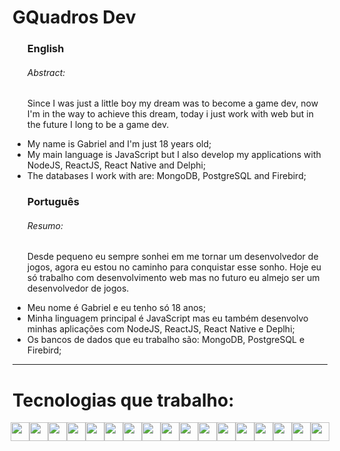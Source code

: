 <h1> GQuadros Dev </h1>

<ul>
  <h3>English</h3>
  <p>
    <h6>Abstract:</h6>
    Since I was just a little boy my dream was to become a game dev, now I'm in the way to achieve this dream, today i just work with web but in the future I long to be a game dev.
  </p>
  
  <li>My name is Gabriel and I'm just 18 years old;</li>
  <li>My main language is JavaScript but I also develop my applications with NodeJS, ReactJS, React Native and Delphi;</li>
  <li>The databases I work with are: MongoDB, PostgreSQL and Firebird;</li>
</ul>

<ul>
  <h3>Português</h3>
  <p>
    <h6>Resumo:</h6>
    Desde pequeno eu sempre sonhei em me tornar um desenvolvedor de jogos, agora eu estou no caminho para conquistar esse sonho. Hoje eu só trabalho com desenvolvimento web mas no futuro eu almejo ser um desenvolvedor de jogos.
  </p>
  
  <li>Meu nome é Gabriel e eu tenho só 18 anos;</li>
  <li>Minha linguagem principal é JavaScript mas eu também desenvolvo minhas aplicações com NodeJS, ReactJS, React Native e Deplhi;</li>
  <li>Os bancos de dados que eu trabalho são: MongoDB, PostgreSQL e Firebird;</li>
</ul>

<hr>

<h1>Tecnologias que trabalho: </h1>
<div style='display:flex; justify-content:center;'>
  <img src="https://user-images.githubusercontent.com/25181517/192108891-d86b6220-e232-423a-bf5f-90903e6887c3.png" width="30px" height="30px"> 
  <img src="https://user-images.githubusercontent.com/25181517/192109061-e138ca71-337c-4019-8d42-4792fdaa7128.png" width="30px" height="30px"> 
  <img src="https://user-images.githubusercontent.com/25181517/192158954-f88b5814-d510-4564-b285-dff7d6400dad.png" width="30px" height="30px"> 
  <img src="https://user-images.githubusercontent.com/25181517/183898674-75a4a1b1-f960-4ea9-abcb-637170a00a75.png" width="30px" height="30px"> 
  <img src="https://user-images.githubusercontent.com/25181517/183898054-b3d693d4-dafb-4808-a509-bab54cf5de34.png" width="30px" height="30px"> 
  <img src="https://user-images.githubusercontent.com/25181517/117447155-6a868a00-af3d-11eb-9cfe-245df15c9f3f.png" width="30px" height="30px"> 
  <img src="https://user-images.githubusercontent.com/25181517/183897015-94a058a6-b86e-4e42-a37f-bf92061753e5.png" width="30px" height="30px"> 
  <img src="https://user-images.githubusercontent.com/25181517/183890598-19a0ac2d-e88a-4005-a8df-1ee36782fde1.png" width="30px" height="30px"> 
  <img src="https://user-images.githubusercontent.com/25181517/121401671-49102800-c959-11eb-9f6f-74d49a5e1774.png" width="30px" height="30px"> 
  <img src="https://user-images.githubusercontent.com/25181517/183568594-85e280a7-0d7e-4d1a-9028-c8c2209e073c.png" width="30px" height="30px"> 
  <img src="https://user-images.githubusercontent.com/25181517/183859966-a3462d8d-1bc7-4880-b353-e2cbed900ed6.png" width="30px" height="30px"> 
  <img src="https://user-images.githubusercontent.com/25181517/187955008-981340e6-b4cc-441b-80cf-7a5e94d29e7e.png" width="30px" height="30px"> 
  <img src="https://user-images.githubusercontent.com/25181517/183423507-c056a6f9-1ba8-4312-a350-19bcbc5a8697.png" width="30px" height="30px"> 
  <img src="https://user-images.githubusercontent.com/25181517/117208740-bfb78400-adf5-11eb-97bb-09072b6bedfc.png" width="30px" height="30px"> 
  <img src="https://user-images.githubusercontent.com/25181517/182884177-d48a8579-2cd0-447a-b9a6-ffc7cb02560e.png" width="30px" height="30px"> 
  <img src="https://github.com/marwin1991/profile-technology-icons/assets/136815194/82df4543-236b-4e45-9604-5434e3faab17" width="30px" height="30px"> 
  <img src="https://user-images.githubusercontent.com/25181517/186884150-05e9ff6d-340e-4802-9533-2c3f02363ee3.png" width="30px" height="30px">  
</div>
